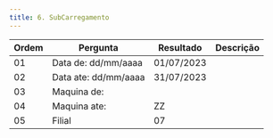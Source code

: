 ```yaml
---
title: 6. SubCarregamento
---
```


Ordem | Pergunta | Resultado | Descrição
----- | -------- | --------- | ---------
01    |Data de: dd/mm/aaaa  |01/07/2023 |
02    |Data ate: dd/mm/aaaa  |31/07/2023 |
03    |Maquina de:          | |
04    |Maquina ate:          |ZZ |
05    |Filial               |07 |
